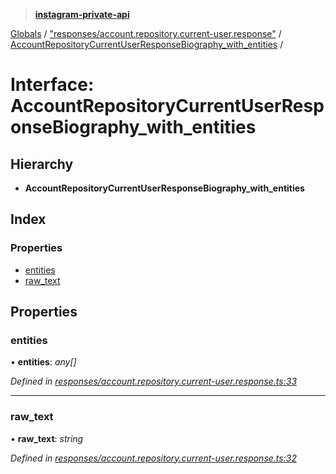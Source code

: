 > **[instagram-private-api](../README.md)**

[Globals](../README.md) / ["responses/account.repository.current-user.response"](../modules/_responses_account_repository_current_user_response_.md) / [AccountRepositoryCurrentUserResponseBiography_with_entities](_responses_account_repository_current_user_response_.accountrepositorycurrentuserresponsebiography_with_entities.md) /

# Interface: AccountRepositoryCurrentUserResponseBiography_with_entities

## Hierarchy

* **AccountRepositoryCurrentUserResponseBiography_with_entities**

## Index

### Properties

* [entities](_responses_account_repository_current_user_response_.accountrepositorycurrentuserresponsebiography_with_entities.md#entities)
* [raw_text](_responses_account_repository_current_user_response_.accountrepositorycurrentuserresponsebiography_with_entities.md#raw_text)

## Properties

###  entities

• **entities**: *any[]*

*Defined in [responses/account.repository.current-user.response.ts:33](https://github.com/dilame/instagram-private-api/blob/01eb399/src/responses/account.repository.current-user.response.ts#L33)*

___

###  raw_text

• **raw_text**: *string*

*Defined in [responses/account.repository.current-user.response.ts:32](https://github.com/dilame/instagram-private-api/blob/01eb399/src/responses/account.repository.current-user.response.ts#L32)*
